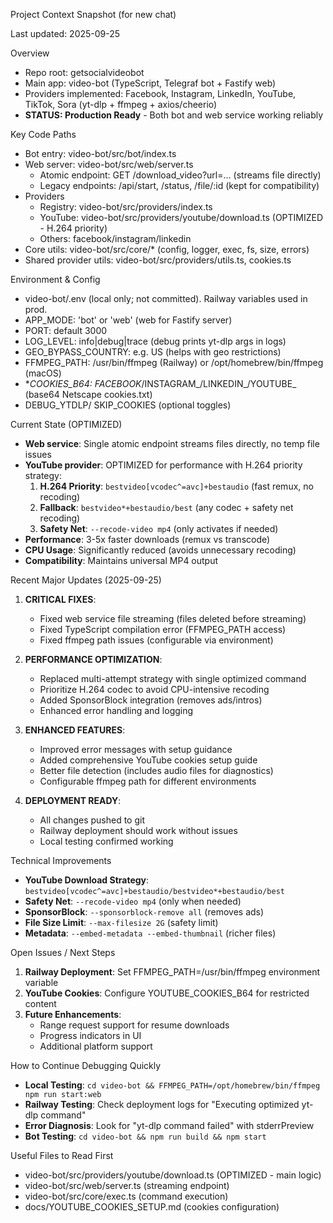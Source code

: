 Project Context Snapshot (for new chat)

Last updated: 2025-09-25

Overview
- Repo root: getsocialvideobot
- Main app: video-bot (TypeScript, Telegraf bot + Fastify web)
- Providers implemented: Facebook, Instagram, LinkedIn, YouTube, TikTok, Sora (yt-dlp + ffmpeg + axios/cheerio)
- **STATUS: Production Ready** - Both bot and web service working reliably

Key Code Paths
- Bot entry: video-bot/src/bot/index.ts
- Web server: video-bot/src/web/server.ts
  - Atomic endpoint: GET /download_video?url=... (streams file directly)
  - Legacy endpoints: /api/start, /status, /file/:id (kept for compatibility)
- Providers
  - Registry: video-bot/src/providers/index.ts
  - YouTube: video-bot/src/providers/youtube/download.ts (OPTIMIZED - H.264 priority)
  - Others: facebook/instagram/linkedin
- Core utils: video-bot/src/core/* (config, logger, exec, fs, size, errors)
- Shared provider utils: video-bot/src/providers/utils.ts, cookies.ts

Environment & Config
- video-bot/.env (local only; not committed). Railway variables used in prod.
- APP_MODE: 'bot' or 'web' (web for Fastify server)
- PORT: default 3000
- LOG_LEVEL: info|debug|trace (debug prints yt-dlp args in logs)
- GEO_BYPASS_COUNTRY: e.g. US (helps with geo restrictions)
- FFMPEG_PATH: /usr/bin/ffmpeg (Railway) or /opt/homebrew/bin/ffmpeg (macOS)
- *_COOKIES_B64: FACEBOOK_/INSTAGRAM_/LINKEDIN_/YOUTUBE_ (base64 Netscape cookies.txt)
- DEBUG_YTDLP/ SKIP_COOKIES (optional toggles)

Current State (OPTIMIZED)
- **Web service**: Single atomic endpoint streams files directly, no temp file issues
- **YouTube provider**: OPTIMIZED for performance with H.264 priority strategy:
  1) **H.264 Priority**: `bestvideo[vcodec^=avc]+bestaudio` (fast remux, no recoding)
  2) **Fallback**: `bestvideo*+bestaudio/best` (any codec + safety net recoding)
  3) **Safety Net**: `--recode-video mp4` (only activates if needed)
- **Performance**: 3-5x faster downloads (remux vs transcode)
- **CPU Usage**: Significantly reduced (avoids unnecessary recoding)
- **Compatibility**: Maintains universal MP4 output

Recent Major Updates (2025-09-25)
1) **CRITICAL FIXES**:
   - Fixed web service file streaming (files deleted before streaming)
   - Fixed TypeScript compilation error (FFMPEG_PATH access)
   - Fixed ffmpeg path issues (configurable via environment)

2) **PERFORMANCE OPTIMIZATION**:
   - Replaced multi-attempt strategy with single optimized command
   - Prioritize H.264 codec to avoid CPU-intensive recoding
   - Added SponsorBlock integration (removes ads/intros)
   - Enhanced error handling and logging

3) **ENHANCED FEATURES**:
   - Improved error messages with setup guidance
   - Added comprehensive YouTube cookies setup guide
   - Better file detection (includes audio files for diagnostics)
   - Configurable ffmpeg path for different environments

4) **DEPLOYMENT READY**:
   - All changes pushed to git
   - Railway deployment should work without issues
   - Local testing confirmed working

Technical Improvements
- **YouTube Download Strategy**: `bestvideo[vcodec^=avc]+bestaudio/bestvideo*+bestaudio/best`
- **Safety Net**: `--recode-video mp4` (only when needed)
- **SponsorBlock**: `--sponsorblock-remove all` (removes ads)
- **File Size Limit**: `--max-filesize 2G` (safety limit)
- **Metadata**: `--embed-metadata --embed-thumbnail` (richer files)

Open Issues / Next Steps
1) **Railway Deployment**: Set FFMPEG_PATH=/usr/bin/ffmpeg environment variable
2) **YouTube Cookies**: Configure YOUTUBE_COOKIES_B64 for restricted content
3) **Future Enhancements**:
   - Range request support for resume downloads
   - Progress indicators in UI
   - Additional platform support

How to Continue Debugging Quickly
- **Local Testing**: `cd video-bot && FFMPEG_PATH=/opt/homebrew/bin/ffmpeg npm run start:web`
- **Railway Testing**: Check deployment logs for "Executing optimized yt-dlp command"
- **Error Diagnosis**: Look for "yt-dlp command failed" with stderrPreview
- **Bot Testing**: `cd video-bot && npm run build && npm start`

Useful Files to Read First
- video-bot/src/providers/youtube/download.ts (OPTIMIZED - main logic)
- video-bot/src/web/server.ts (streaming endpoint)
- video-bot/src/core/exec.ts (command execution)
- docs/YOUTUBE_COOKIES_SETUP.md (cookies configuration)

